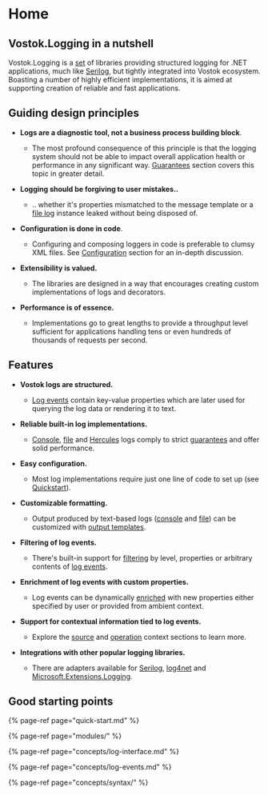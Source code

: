 # Home

## Vostok.Logging in a nutshell

Vostok.Logging is a [set](modules/) of libraries providing structured logging for .NET applications, much like [Serilog](https://serilog.net/), but tightly integrated into Vostok ecosystem. Boasting a number of highly efficient implementations, it is aimed at supporting creation of reliable and fast applications.

## Guiding design principles

* **Logs are a diagnostic tool, not a business process building block**.

  * The most profound consequence of this principle is that the logging system should not be able to impact overall application health or performance in any significant way. [Guarantees](guarantees.md) section covers this topic in greater detail.

* **Logging should be forgiving to user mistakes..**

  * .. whether it's properties mismatched to the message template or a [file log](implementations/file-log.md) instance leaked without being disposed of.

* **Configuration is done in code**.

  * Configuring and composing loggers in code is preferable to clumsy XML files. See [Configuration](configuration.md) section for an in-depth discussion.

* **Extensibility is valued.**

  * The libraries are designed in a way that encourages creating custom implementations of logs and decorators.

* **Performance is of essence.**
  * Implementations go to great lengths to provide a throughput level sufficient for applications handling tens or even hundreds of thousands of requests per second.

## Features

* **Vostok logs are structured.**

  * [Log events](concepts/log-events.md) contain key-value properties which are later used for querying the log data or rendering it to text.

* **Reliable built-in log implementations.**

  * [Console](implementations/console-log.md), [file](implementations/file-log.md) and [Hercules](implementations/hercules-log.md) logs comply to strict [guarantees](guarantees.md) and offer solid performance.

* **Easy configuration.**

  * Most log implementations require just one line of code to set up \(see [Quickstart](quick-start.md)\).

* **Customizable formatting.**

  * Output produced by text-based logs \([console](implementations/console-log.md) and [file](implementations/file-log.md)\) can be customized with [output templates](concepts/formatting/output-templates.md).

* **Filtering of log events.**

  * There's built-in support for [filtering](how-to-guides/filtering-events-by-level.md) by level, properties or arbitrary contents of [log events](concepts/log-events.md).

* **Enrichment of log events with custom properties.**

  * Log events can be dynamically [enriched](how-to-guides/enriching-events-with-custom-properties.md) with new properties either specified by user or provided from ambient context.

* **Support for contextual information tied to log events.**

  * Explore the [source](concepts/source-context.md) and [operation](concepts/operation-context.md) context sections to learn more.

* **Integrations with other popular logging libraries.**

  * There are adapters available for [Serilog](integrations/serilog.md), [log4net](integrations/log4net.md) and [Microsoft.Extensions.Logging](integrations/microsoft-logging.md).

## Good starting points

{% page-ref page="quick-start.md" %}

{% page-ref page="modules/" %}

{% page-ref page="concepts/log-interface.md" %}

{% page-ref page="concepts/log-events.md" %}

{% page-ref page="concepts/syntax/" %}

